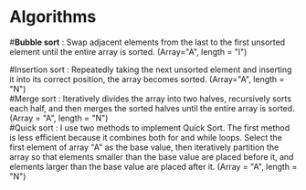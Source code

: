 # Algorithms
#**Bubble sort** : Swap adjacent elements from the last to the first unsorted element until the entire array is sorted. (Array="A", length = "l")  

#Insertion sort : Repeatedly taking the next unsorted element and inserting it into its correct position, the array becomes sorted. (Array="A", length = "N")  
#Merge sort : Iteratively divides the array into two halves, recursively sorts each half, and then merges the sorted halves until the entire array is sorted. (Array = "A", length = "N")  
#Quick sort : I use two methods to implement Quick Sort. The first method is less efficient because it combines both for and while loops. Select the first element of array "A" as the base value, then iteratively partition the array so that elements smaller than the base value are placed before it, and elements larger than the base value are placed after it. (Array = "A", length = "N")  
